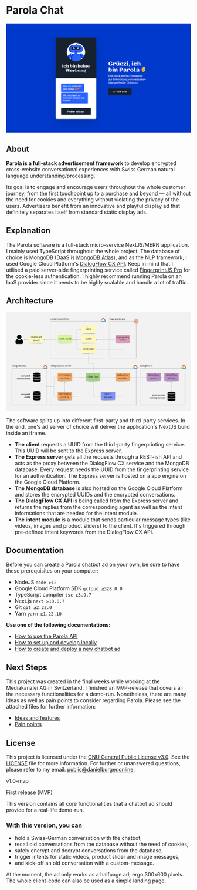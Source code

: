 # Parola Chat

![Parola Illustration](doc/img/readme-banner.png)

## About

**Parola is a full-stack advertisement framework** to develop encrypted cross-website conversational experiences with Swiss German natural language understanding/processing.

Its goal is to engage and encourage users throughout the whole customer journey, from the first touchpoint up to a purchase and beyond — all without the need for cookies and everything without violating the privacy of the users. Advertisers benefit from an innovative and playful display ad that definitely separates itself from standard static display ads.

## Explanation

The Parola software is a full-stack micro-service NextJS/MERN application. I mainly used TypeScript throughout the whole project. The database of choice is MongoDB (DaaS is [MongoDB Atlas](https://www.mongodb.com/cloud/atlas)), and as the NLP framework, I used Google Cloud Platform's [DialogFlow CX API](https://cloud.google.com/dialogflow/cx/docs). Keep in mind that I utilised a paid server-side fingerprinting service called [FingerprintJS Pro](https://fingerprintjs.com) for the cookie-less authentication. I highly recommend running Parola on an IaaS provider since it needs to be highly scalable and handle a lot of traffic.

## Architecture

![Architecture ](doc/img/architecture.png)

The software splits up into different first-party and third-party services. In the end, one's ad server of choice will deliver the application's NextJS build inside an iframe.

- **The client** requests a UUID from the third-party fingerprinting service. This UUID will be sent to the Express server.
- **The Express server** gets all the requests through a REST-ish API and acts as the proxy between the DialogFlow CX service and the MongoDB database. Every request needs the UUID from the fingerprinting service for an authentication. The Express server is hosted on a app engine on the Google Cloud Platform.
- **The MongoDB database** is also hosted on the Google Cloud Platform and stores the encrypted UUIDs and the encrypted conversations.
- **The DialogFlow CX API** is being called from the Express server and returns the replies from the corresponding agent as well as the intent informations that are needed for the intent module.
- **The intent module** is a module that sends particular message types (like videos, images and product sliders) to the client. It's triggered through pre-defined intent keywords from the DialogFlow CX API.

## Documentation

Before you can create a Parola chatbot ad on your own, be sure to have these prerequisites on your computer:

- NodeJS `node ≥12`
- Google Cloud Platform SDK `gcloud ≥328.0.0`
- TypeScript compiler `tsc ≥3.9.7`
- Next.js `next ≥10.0.7`
- Git `git ≥2.22.0`
- Yarn `yarn ≥1.22.10`

**Use one of the following documentations:**

- [How to use the Parola API](doc/how-to-parola-api.md)
- [How to set up and develop locally](doc/how-to-develop-locally.md)
- [How to create and deploy a new chatbot ad](doc/how-to-new-ad.md)

## Next Steps

This project was created in the final weeks while working at the Mediakanzlei AG in Switzerland. I finished an MVP-release that covers all the necessary functionalities for a demo-run. Nonetheless, there are many ideas as well as pain points to consider regarding Parola. Please see the attached files for further information:

- [Ideas and features](doc/ideas-features.md)
- [Pain points](doc/pain-points.md)

## License

This project is licensed under the [GNU General Public License v3.0](https://www.gnu.org/licenses/gpl-3.0.en.html). See the [LICENSE](LICENSE) file for more information. For further or unanswered questions, please refer to my email: [public@danielburger.online](mailto:public@danielburger.online).

v1.0-mvp

First release (MVP)

This version contains all core functionalities that a chatbot ad should provide for a real-life demo-run.

### With this version, you can

- hold a Swiss-German conversation with the chatbot,
- recall old conversations from the database without the need of cookies,
- safely encrypt and decrypt conversations from the database,
- trigger intents for static videos, product slider and image messages,
- and kick-off an old conversation with a custom-message.

At the moment, the ad only works as a halfpage ad; ergo 300x600 pixels. The whole client-code can also be used as a simple landing page.
